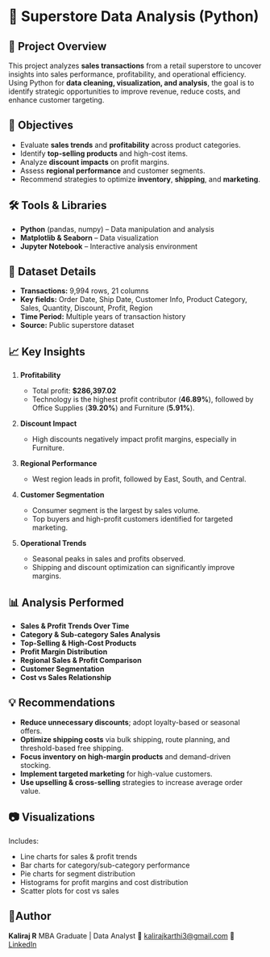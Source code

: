 # 🛒 Superstore Data Analysis (Python)

## 📌 Project Overview
This project analyzes **sales transactions** from a retail superstore to uncover insights into sales performance, profitability, and operational efficiency. Using Python for **data cleaning, visualization, and analysis**, the goal is to identify strategic opportunities to improve revenue, reduce costs, and enhance customer targeting.

## 🎯 Objectives
- Evaluate **sales trends** and **profitability** across product categories.
- Identify **top-selling products** and high-cost items.
- Analyze **discount impacts** on profit margins.
- Assess **regional performance** and customer segments.
- Recommend strategies to optimize **inventory**, **shipping**, and **marketing**.

## 🛠 Tools & Libraries
- **Python** (pandas, numpy) – Data manipulation and analysis  
- **Matplotlib & Seaborn** – Data visualization  
- **Jupyter Notebook** – Interactive analysis environment  

## 📂 Dataset Details
- **Transactions:** 9,994 rows, 21 columns
- **Key fields:** Order Date, Ship Date, Customer Info, Product Category, Sales, Quantity, Discount, Profit, Region
- **Time Period:** Multiple years of transaction history
- **Source:** Public superstore dataset

## 📈 Key Insights
1. **Profitability**
   - Total profit: **$286,397.02**
   - Technology is the highest profit contributor (**46.89%**), followed by Office Supplies (**39.20%**) and Furniture (**5.91%**).

2. **Discount Impact**
   - High discounts negatively impact profit margins, especially in Furniture.

3. **Regional Performance**
   - West region leads in profit, followed by East, South, and Central.

4. **Customer Segmentation**
   - Consumer segment is the largest by sales volume.
   - Top buyers and high-profit customers identified for targeted marketing.

5. **Operational Trends**
   - Seasonal peaks in sales and profits observed.
   - Shipping and discount optimization can significantly improve margins.

## 📊 Analysis Performed
- **Sales & Profit Trends Over Time**
- **Category & Sub-category Sales Analysis**
- **Top-Selling & High-Cost Products**
- **Profit Margin Distribution**
- **Regional Sales & Profit Comparison**
- **Customer Segmentation**
- **Cost vs Sales Relationship**

## 💡 Recommendations
- **Reduce unnecessary discounts**; adopt loyalty-based or seasonal offers.
- **Optimize shipping costs** via bulk shipping, route planning, and threshold-based free shipping.
- **Focus inventory on high-margin products** and demand-driven stocking.
- **Implement targeted marketing** for high-value customers.
- **Use upselling & cross-selling** strategies to increase average order value.

## 📷 Visualizations
Includes:
- Line charts for sales & profit trends
- Bar charts for category/sub-category performance
- Pie charts for segment distribution
- Histograms for profit margins and cost distribution
- Scatter plots for cost vs sales

## 📌Author
**Kaliraj R**
MBA Graduate | Data Analyst
📧 kalirajkarthi3@gmail.com
🔗 [LinkedIn](https://www.linkedin.com/in/kaliraj-r-3s/)
